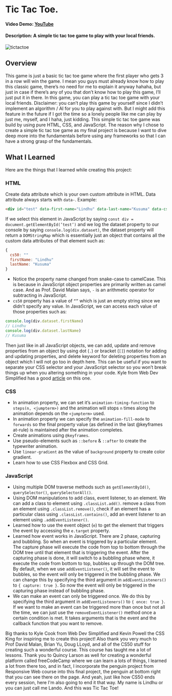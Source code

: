 # Tic Tac Toe.
#### Video Demo:  [YouTube](https://youtu.be/1VTB7sYffOU)
#### Description: A simple tic tac toe game to play with your local friends.
![tictactoe](https://user-images.githubusercontent.com/93187436/179347004-2023b712-f4bd-4d82-9dca-7fac63603fce.JPG)

## Overview
This game is just a basic tic tac toe game where the first player who gets 3 in a row will win the game. I mean you guys must already know how to play this classic game, there’s no need for me to explain it anyway hahaha, but just in case if there’s any of you that don’t know how to play this game, I’ll just put it in there. In this game, you can play a tic tac toe game with your local friends. Disclaimer: you can’t play this game by yourself since I didn’t implement an algorithm / AI for you to play against with. But I might add this feature in the future if I got the time so a lonely people like me can play by just me, myself, and I haha, just kidding. This simple tic tac toe game was build by using pure HTML, CSS, and JavaScript. The reason why I chose to create a simple tic tac toe game as my final project is because I want to dive deep more into the fundamentals before using any frameworks so that I can have a strong grasp of the fundamentals. 

## What I Learned
Here are the things that I learned while creating this project:
### HTML
Create data attribute which is your own custom attribute in HTML. Data attribute always starts with `data-`. Example:
```html
<div id="test" data-first-name="Lindhu" data-last-name="Kusuma" data-cs50></div>
```
If we select this element in JavaScript by saying `const div = document.getElementById(’test’)` and we log the dataset property to our console by saying `console.log(div.dataset)`, the dataset property will return a `DOMStringMap` which is essentially just an object that contains all the custom data attributes of that element such as:
```javascript
{
  cs50: ""
  firstName: "Lindhu"
  lastName: "Kusuma"
}
```
- Notice the property name changed from snake-case to camelCase. This is because in JavaScript object properties are primarily written as camel case. And as Prof. David Malan says, `-` is an arithmetic operator for subtracting in JavaScript.
- `cs50` property has a value of `“”` which is just an empty string since we didn’t specify any value.
In JavaScript, we can access each value of those properties such as:
```javascript
console.log(div.dataset.firstName)
// Lindhu
console.log(div.dataset.lastName)
// Kusuma
```
Then just like in all JavaScript objects, we can add, update and remove properties from an object by using dot (`.`) or bracket (`[]`) notation for adding and updating properties, and  delete keyword for deleting properties from an object which I will not go too in depth here.
This can be useful if you want to separate your CSS selector and your JavaScript selector so you won’t break things up when you altering something in your code. Kyle from Web Dev Simplified has a good [article](https://blog.webdevsimplified.com/2019-10/do-not-use-class-selectors-in-javascript/) on this one.

### CSS
- In animation property, we can set it’s `animation-timing-function` to `steps(n, <jumpterm>)` and the animation will stops `n` times along the animation depends on the `<jumpterm>` used.
- In animation property we can specify the `animation-fill-mode` to `forwards` so the final property value (as defined in the last @keyframes at-rule) is maintained after the animation completes.
- Create animations using `@keyframes`.
- Use pseudo-elements such as `::before` & `::after` to create the typewriter animation.
- Use `linear-gradient` as the value of `background` property to create color gradient.
- Learn how to use CSS Flexbox and CSS Grid.

### JavaScript
- Using multiple DOM traverse methods such as `getElementById()`, `querySelector()`, `querySelectorAll()`.
- Using DOM manipulations to add class, event listener, to an element. We can add a class to element using `.classList.add()`. remove a class from an element using `.classList.remove()`, check if an element has a particular class using `.classList.contains()`, add an event listener to an element using `.addEventListener()`.
- Learned how to use the event object (`e`) to get the element that triggers the event by accessing the `e.target` property.
- Learned how event works in JavaScript. There are 2 phase, capturing and bubbling. So when an event is triggered by a particular element. The capture phase will execute the code from top to bottom through the DOM tree until that element that is triggering the event. After the capturing phase is done, it will switch to a bubbling phase where, it execute the code from bottom to top, bubbles up through the DOM tree. By default, when we use `addEventListener()`, it will set the event to bubbles, so the event will only be triggered in the bubbling phase. We can change this by specifying the third argument in `addEventListeners()` to `{ capture: true }`. So now the event will only be triggered in the capturing phase instead of bubbling phase.
- We can make an event can only be triggered once. We do this by specifying the third argument in `addEventListeners()` to `{ once: true }`. If we want to make an event can be triggered more than once but not all the time, we can just use the `removeEventListener()` method once a certain condition is met. It takes arguments that is the event and the callback function that you want to remove.

Big thanks to Kyle Cook from Web Dev Simplified and Kevin Powell the CSS King for inspiring me to create this project! Also thank you very much to Prof David Malan, Brian Yu, Doug LLoyd, and all of the CS50 stuff for creating such a wonderful course. This course has taught me a lot of lessons. Thank you to Quincy Larson as well for creating a wonderful platform called freeCodeCamp where we can learn a lots of things, I learned a lot from there too, and in fact, I incorporate the penguin project from Responsive Web course into this final project, the penguin at bottom right that you can see there on the page. And yeah, just like how CS50 ends every session, here I'm also going to end it that way. My name is Lindhu or you can just call me Lando. And this was Tic Tac Toe!
